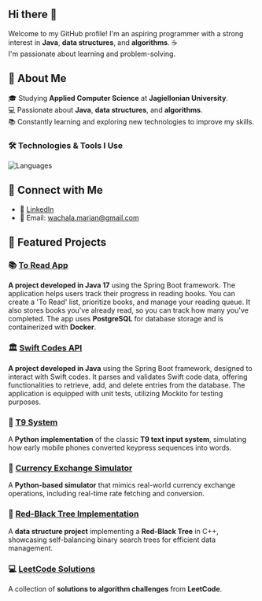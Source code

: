 ## Hi there 👋
Welcome to my GitHub profile! I'm an aspiring programmer with a strong interest in **Java**, **data structures**, and **algorithms**. ☕️  
I'm passionate about learning and problem-solving.


## 🚀 **About Me**
🎓 Studying **Applied Computer Science** at **Jagiellonian University**.  
💻 Passionate about **Java**, **data structures**, and **algorithms**.  
📚 Constantly learning and exploring new technologies to improve my skills.  

### 🛠️ **Technologies & Tools I Use**  
![Languages](https://github-readme-stats.vercel.app/api/top-langs/?username=Maniekw12&langs_count=5&layout=compact&theme=radical&hide=html)


## 🔗 **Connect with Me**
- 💼 [LinkedIn](https://www.linkedin.com/in/marian-wachala/)
- 📧 Email: wachala.marian@gmail.com

## 📂 **Featured Projects**

### 📚 [To Read App](https://github.com/Maniekw12/ToReadApp)  
**A project developed in Java 17** using the Spring Boot framework. The application helps users track their progress in reading books. You can create a 'To Read' list, prioritize books, and manage your reading queue. It also stores books you've already read, so you can track how many you've completed. The app uses **PostgreSQL** for database storage and is containerized with **Docker**.

### 🏛 [Swift Codes API](https://github.com/Maniekw12/SwiftCodesAPI)  
**A project developed in Java** using the Spring Boot framework, designed to interact with Swift codes. It parses and validates Swift code data, offering functionalities to retrieve, add, and delete entries from the database. The application is equipped with unit tests, utilizing Mockito for testing purposes.


### 📱 [T9 System](https://github.com/Maniekw12/T9-system)  
A **Python implementation** of the classic **T9 text input system**, simulating how early mobile phones converted keypress sequences into words.

### 💱 [Currency Exchange Simulator](https://github.com/Maniekw12/Currency-Exchange-Simulator)  
A **Python-based simulator** that mimics real-world currency exchange operations, including real-time rate fetching and conversion.

### 🌳 [Red-Black Tree Implementation](https://github.com/Maniekw12/Red-Black-Tree-implementation)  
A **data structure project** implementing a **Red-Black Tree** in C++, showcasing self-balancing binary search trees for efficient data management.

### 💻 [LeetCode Solutions](https://github.com/Maniekw12/LeetCode_Solutions)  
A collection of **solutions to algorithm challenges** from **LeetCode**.
